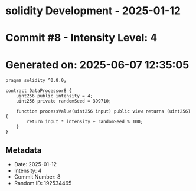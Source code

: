 ﻿# solidity Development - 2025-01-12
# Commit #8 - Intensity Level: 4
# Generated on: 2025-06-07 12:35:05
```solidity
pragma solidity ^0.8.0;

contract DataProcessor8 {
    uint256 public intensity = 4;
    uint256 private randomSeed = 399710;

    function processValue(uint256 input) public view returns (uint256) {
        return input * intensity + randomSeed % 100;
    }
}
```
## Metadata
- Date: 2025-01-12
- Intensity: 4
- Commit Number: 8
- Random ID: 192534465
